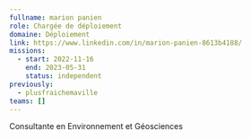 ```yaml
---
fullname: marion panien
role: Chargée de déploiement
domaine: Déploiement
link: https://www.linkedin.com/in/marion-panien-8613b4188/
missions:
  - start: 2022-11-16
    end: 2023-05-31
    status: independent
previously:
  - plusfraichemaville
teams: []
---
```

Consultante en Environnement et Géosciences